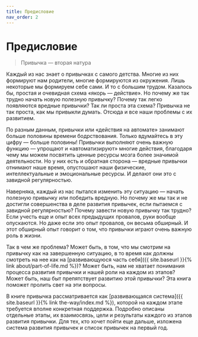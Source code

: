 ```yaml
---
title: Предисловие
nav_order: 2
---
```


# Предисловие

> Привычка — вторая натура

Каждый из нас знает о привычках с самого детства. Многие из них
формируют нам родители, многие формируются из окружения. Лишь
некоторые мы формируем себе сами. И то с большим трудом. Казалось бы,
простая и очевидная схема «якорь — действие». Но почему же так трудно
начать новую полезную привычку? Почему так легко появляются вредные
привычки? Так ли проста эта схема? Привычка не так проста, как мы
привыкли думать. Отсюда и все наши проблемы с их развитием.

По разным данным, привычки или «действия на автомате» занимают больше
половины времени бодрствования. Только вдумайтесь в эту цифру — больше
половины! Привычки выполняют очень важную функцию — упрощают и
«автоматизируют» многие действия, благодаря чему мы можем посвятить
ценные ресурсы мозга более значимой деятельности. Но у них есть и
обратная сторона — вредные привычки отнимают наше время, опустошают
наши физические, интеллектуальные и эмоциональные ресурсы. И делают
они это с завидной регулярностью.

Наверняка, каждый из нас пытался изменить эту ситуацию — начать
полезную привычку или победить вредную. Но почему же мы так и не
достигли совершенства в деле развития привычек, если пытаемся с
завидной регулярностью? Почему завести новую привычку так трудно? Если
учесть еще и опыт всех предыдущих провалов, руки вообще опускаются. Но
даже если это опыт провалов, он весьма обширный. И этот обширный опыт
говорит о том, что привычки играют очень важную роль в жизни.

Так в чем же проблема? Может быть, в том, что мы смотрим на привычку
как на завершенную ситуацию, в то время как должны смотреть на нее как
на [развивающуюся часть себя]({{ site.baseurl }}{% link
about/part-of-life.md %})? Может быть, нам не хватает понимания процесса
развития привычки и нашей роли на каждом из этапов? Может быть, наш
быт препятствует развитию этой привычки? Эта книга поможет пролить
свет на эти вопросы.

В книге привычка рассматривается как [развивающаяся система]({{
site.baseurl }}{% link the-way/index.md %}), которой на каждом этапе
требуется вполне конкретная поддержка. Подробно описаны отдельные
этапы, их взаимосвязь, цели и результаты каждого из этапов развития
привычки. Для тех, кто хочет пойти еще дальше, изложена система
развития привычек и список привычек на первый год.
